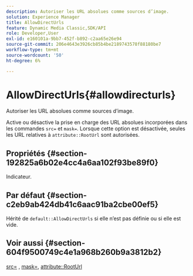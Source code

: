 ```yaml
---
description: Autoriser les URL absolues comme sources d’image.
solution: Experience Manager
title: AllowDirectUrls
feature: Dynamic Media Classic,SDK/API
role: Developer,User
exl-id: e160101a-9bb7-452f-b892-c2aa65e26e94
source-git-commit: 206e4643e3926cb85b4be2189743578f88180be7
workflow-type: tm+mt
source-wordcount: '50'
ht-degree: 6%

---
```


# AllowDirectUrls{#allowdirecturls}

Autoriser les URL absolues comme sources d’image.

Active ou désactive la prise en charge des URL absolues incorporées dans les commandes `src=` et `mask=`. Lorsque cette option est désactivée, seules les URL relatives à `attribute::RootUrl` sont autorisées.

## Propriétés {#section-192825a6b02e4cc4a6aa102f93be89f0}

Indicateur.

## Par défaut {#section-c2eb9ab424db41c6aac91ba2cbe00ef5}

Hérité de `default::AllowDirectUrls` si elle n’est pas définie ou si elle est vide.

## Voir aussi {#section-604f9500749c4e1a968b260b9a3812b2}

[src=](../../../../../is-api/http-ref/image-serving-api-ref/c-http-protocol-reference/c-command-reference/r-src.md#reference-f6506637778c4c69bf106a7924a91ab1) , [mask=](../../../../../is-api/http-ref/image-serving-api-ref/c-http-protocol-reference/c-command-reference/r-mask.md#reference-922254e027404fb890b850e2723ee06e), [attribute::RootUrl](../../../../../is-api/image-catalog/image-serving-api-ref/c-image-catalog-reference/c-attributes-reference/r-rooturl.md#reference-3b0e43881020409cbe642366913cf137)
